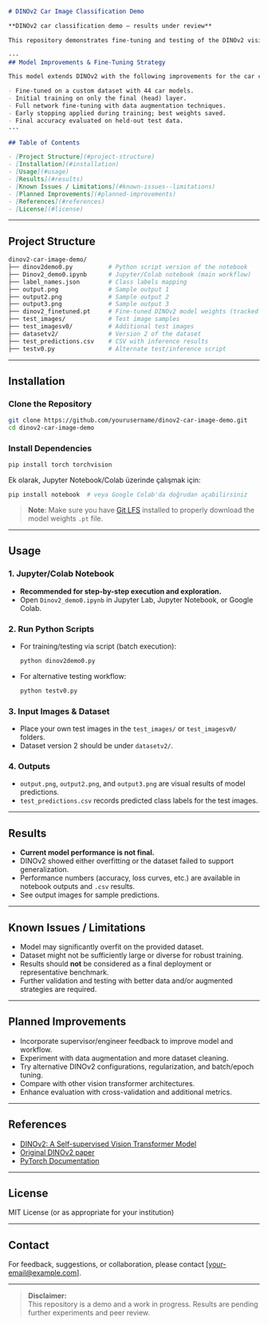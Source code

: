 ```markdown
# DINOv2 Car Image Classification Demo

**DINOv2 car classification demo – results under review**

This repository demonstrates fine-tuning and testing of the DINOv2 vision model for car image classification. The codebase includes both Python scripts and a step-by-step notebook. **Note:** The results in this repo are preliminary—either the DINOv2 model experienced overfitting or the dataset used was not sufficiently diverse. After presenting this demo to my supervisor, I plan to iterate and improve on the methodology based on received feedback.

---
## Model Improvements & Fine-Tuning Strategy

This model extends DINOv2 with the following improvements for the car classification task:

- Fine-tuned on a custom dataset with 44 car models.
- Initial training on only the final (head) layer.
- Full network fine-tuning with data augmentation techniques.
- Early stopping applied during training; best weights saved.
- Final accuracy evaluated on held-out test data.
---

## Table of Contents

- [Project Structure](#project-structure)
- [Installation](#installation)
- [Usage](#usage)
- [Results](#results)
- [Known Issues / Limitations](#known-issues--limitations)
- [Planned Improvements](#planned-improvements)
- [References](#references)
- [License](#license)
```
---

## Project Structure

```bash
dinov2-car-image-demo/
├── dinov2demo0.py          # Python script version of the notebook
├── Dinov2_demo0.ipynb      # Jupyter/Colab notebook (main workflow)
├── label_names.json        # Class labels mapping
├── output.png              # Sample output 1
├── output2.png             # Sample output 2
├── output3.png             # Sample output 3
├── dinov2_finetuned.pt     # Fine-tuned DINOv2 model weights (tracked with Git LFS)
├── test_images/            # Test image samples
├── test_imagesv0/          # Additional test images
├── datasetv2/              # Version 2 of the dataset
├── test_predictions.csv    # CSV with inference results
├── testv0.py               # Alternate test/inference script
```

---

## Installation

### Clone the Repository

```bash
git clone https://github.com/yourusername/dinov2-car-image-demo.git
cd dinov2-car-image-demo
```

### Install Dependencies

```bash
pip install torch torchvision
```
Ek olarak, Jupyter Notebook/Colab üzerinde çalışmak için:
```bash
pip install notebook  # veya Google Colab'da doğrudan açabilirsiniz
```

> **Note**: Make sure you have [Git LFS](https://git-lfs.github.com/) installed to properly download the model weights `.pt` file.

---

## Usage

### 1. Jupyter/Colab Notebook

- **Recommended for step-by-step execution and exploration.**
- Open `Dinov2_demo0.ipynb` in Jupyter Lab, Jupyter Notebook, or Google Colab.

### 2. Run Python Scripts

- For training/testing via script (batch execution):
    ```bash
    python dinov2demo0.py
    ```
- For alternative testing workflow:
    ```bash
    python testv0.py
    ```

### 3. Input Images & Dataset

- Place your own test images in the `test_images/` or `test_imagesv0/` folders.
- Dataset version 2 should be under `datasetv2/`.

### 4. Outputs

- `output.png`, `output2.png`, and `output3.png` are visual results of model predictions.
- `test_predictions.csv` records predicted class labels for the test images.

---

## Results

- **Current model performance is not final.**
- DINOv2 showed either overfitting or the dataset failed to support generalization.
- Performance numbers (accuracy, loss curves, etc.) are available in notebook outputs and `.csv` results.
- See output images for sample predictions.

---

## Known Issues / Limitations

- Model may significantly overfit on the provided dataset.
- Dataset might not be sufficiently large or diverse for robust training.
- Results should **not** be considered as a final deployment or representative benchmark.
- Further validation and testing with better data and/or augmented strategies are required.

---

## Planned Improvements

- Incorporate supervisor/engineer feedback to improve model and workflow.
- Experiment with data augmentation and more dataset cleaning.
- Try alternative DINOv2 configurations, regularization, and batch/epoch tuning.
- Compare with other vision transformer architectures.
- Enhance evaluation with cross-validation and additional metrics.

---

## References

- [DINOv2: A Self-supervised Vision Transformer Model](https://github.com/facebookresearch/dinov2)
- [Original DINOv2 paper](https://arxiv.org/abs/2304.07193)
- [PyTorch Documentation](https://pytorch.org/docs/stable/index.html)

---

## License

MIT License (or as appropriate for your institution)

---

## Contact

For feedback, suggestions, or collaboration, please contact [your-email@example.com].

---

> **Disclaimer:**  
> This repository is a demo and a work in progress. Results are pending further experiments and peer review.  
```
